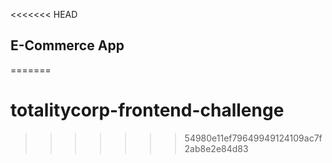 <<<<<<< HEAD
## E-Commerce App

=======
# totalitycorp-frontend-challenge
>>>>>>> 54980e11ef79649949124109ac7f2ab8e2e84d83

